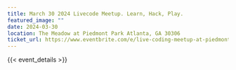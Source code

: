 ```yaml
---
title: March 30 2024 Livecode Meetup. Learn, Hack, Play. 
featured_image: ""
date: 2024-03-30
location: The Meadow at Piedmont Park Atlanta, GA 30306
ticket_url: https://www.eventbrite.com/e/live-coding-meetup-at-piedmont-park-tickets-871291836337?aff=ebdsoporgprofile
---
```


{{< event_details >}}
